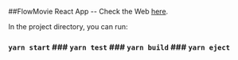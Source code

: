 ##FlowMovie React App -- Check the Web [here](https://omdb-practice.vercel.app/).

In the project directory, you can run:
### `yarn start` ### `yarn test` ### `yarn build` ### `yarn eject`
